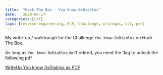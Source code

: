 ```yaml
---
title:  "Hack The Box - You know 0xDiablos"
date:   2020-06-17
categories: [ctf]
tags: [reverse-engineering, ELF, Challenge, writeups, ctf, pwn]
---
```

My write-up / walktrough for the Challenge `You know 0xDiablos` on Hack The Box. 


As long as `You know 0xDiablos`  isn't retired, you need the flag to unlock the following pdf

[WriteUp You know 0xDiablos  as PDF](https://www.dropbox.com/s/rm60fi7wcu5qvm9/2020-06-17-hack-the-box-youKnow0xDiablos.pdf?dl=1)
